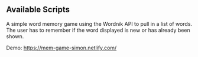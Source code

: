 ## Available Scripts

A simple word memory game using the Wordnik API to pull in a list of words. The user has to remember if the word displayed is new or has already been shown.

Demo: https://mem-game-simon.netlify.com/

